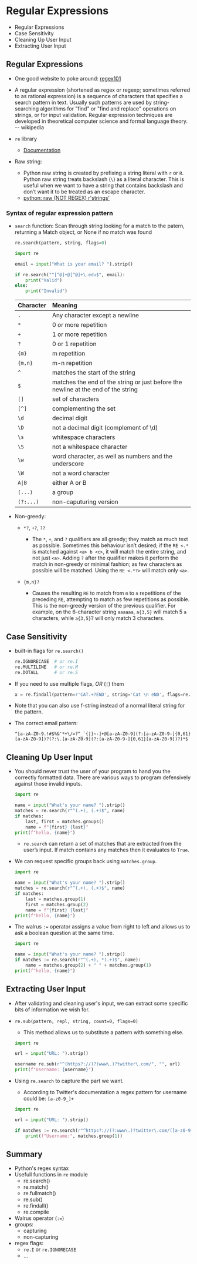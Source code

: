 # Regular Expressions

- Regular Expressions
- Case Sensitivity
- Cleaning Up User Input
- Extracting User Input


## Regular Expressions

- One good website to poke around: [regex101](https://regex.101.com)

- A regular expression (shortened as regex or regexp; sometimes
  referred to as rational expression) is a sequence of characters that
  specifies a search pattern in text. Usually such patterns are used
  by string-searching algorithms for "find" or "find and replace"
  operations on strings, or for input validation. Regular expression
  techniques are developed in theoretical computer science and formal
  language theory. -- wikipedia

- `re` library

  - [Documentation](https://docs.python.org/3/library/re.html)


- Raw string:
  - Python raw string is created by prefixing a string literal with
    `r` or `R`. Python raw string treats backslash (`\`) as a literal
    character. This is useful when we want to have a string that
    contains backslash and don’t want it to be treated as an escape
    character.
  - [python: raw (NOT REGEX) r'strings'](https://www.youtube.com/watch?v=RvoKwGekk1s)


### Syntax of regular expression pattern


- `search` function: Scan through string looking for a match to the
  patern, returning a Match object, or None if no match was found

  ```python
  re.search(pattern, string, flags=0)
  ```

  ```python
  import re

  email = input("What is your email? ").strip()

  if re.search("^[^@]+@[^@]+\.edu$", email):
      print("Valid")
  else:
      print("Invalid")
  ```


  | Character | Meaning                                                                           |
  |:----------|:----------------------------------------------------------------------------------|
  | `.`       | Any character except a newline                                                    |
  | `*`       | 0 or more repetition                                                              |
  | `+`       | 1 or more repetition                                                              |
  | `?`       | 0 or 1 repetition                                                                 |
  | `{m}`     | m repetition                                                                      |
  | `{m,n}`   | m-n repetition                                                                    |
  | `^`       | matches the start of the string                                                   |
  | `$`       | matches the end of the string or just before the newline at the end of the string |
  | `[]`      | set of characters                                                                 |
  | `[^]`     | complementing the set                                                             |
  | `\d`      | decimal digit                                                                     |
  | `\D`      | not a decimal digit (complement of \d)                                            |
  | `\s`      | whitespace characters                                                             |
  | `\S`      | not a whitespace character                                                        |
  | `\w`      | word character, as well as numbers and the underscore                             |
  | `\W`      | not a word character                                                              |
  | `A\|B`    | either A or B                                                                     |
  | `(...)`   | a group                                                                           |
  | `(?:...)` | non-caputuring version                                                            |


- Non-greedy:
  - `*?`, `+?`, `??`
    - The `*`, `+`, and `?` qualifiers are all greedy; they match as
      much text as possible. Sometimes this behaviour isn’t desired;
      if the `RE <.*` is matched against `<a> b <c>`, it will match
      the entire string, and not just `<a>`. Adding `?` after the
      qualifier makes it perform the match in non-greedy or minimal
      fashion; as few characters as possible will be matched. Using
      the `RE <.*?>` will match only `<a>`.

  - `{m,n}?`
    - Causes the resulting `RE` to match from `m` to `n` repetitions
      of the preceding `RE`, attempting to match as few repetitions as
      possible. This is the non-greedy version of the previous
      qualifier. For example, on the 6-character string `aaaaaa`,
      `a{3,5}` will match 5 `a` characters, while `a{3,5}`? will only
      match 3 characters.


## Case Sensitivity


- built-in flags for `re.search()`

  ```python
  re.IGNORECASE  # or re.I
  re.MULTILINE   # or re.M
  re.DOTALL      # or re.S
  ```

- If you need to use multiple flags, _OR_ (`|`) them

  ```python
  x = re.findall(pattern=r'CAT.+?END', string='Cat \n eND', flags=re.IGNORECASE | re.DOTALL)
  ```

- Note that you can also use f-string instead of a normal literal
  string for the pattern.


- The correct email pattern:

  ```
  ^[a-zA-Z0-9.!#$%&'*+\/=?^_`{|}~-]+@[a-zA-Z0-9](?:[a-zA-Z0-9-]{0,61}[a-zA-Z0-9])?(?:\.[a-zA-Z0-9](?:[a-zA-Z0-9-]{0,61}[a-zA-Z0-9])?)*$
  ```

## Cleaning Up User Input

- You should never trust the user of your program to hand you the correctly
  formatted data. There are various ways to program defensively against those
  invalid inputs.

  ```python
  import re

  name = input("What's your name? ").strip()
  matches = re.search(r"^(.+), (.+)$", name)
  if matches:
      last, first = matches.groups()
      name = f"{first} {last}"
  print(f"hello, {name}")
  ```

  - `re.search` can return a set of matches that are extracted from the user’s
  input. If match contains any matches then it evaluates to `True`.


- We can request specific groups back using `matches.group`.

  ```python
  import re

  name = input("What's your name? ").strip()
  matches = re.search(r"^(.+), (.+)$", name)
  if matches:
      last = matches.group(1)
      first = matches.group(2)
      name = f"{first} {last}"
  print(f"hello, {name}")
  ```

- The walrus `:=` operator assigns a value from right to left and allows us to
  ask a boolean question at the same time.

  ```python
  import re

  name = input("What's your name? ").strip()
  if matches := re.search(r"^(.+), *(.+)$", name):
      name = matches.group(2) + " " + matches.group(1)
  print(f"hello, {name}")
  ```


## Extracting User Input

- After validating and cleaning user's input, we can extract some specific bits
  of information we wish for.

- `re.sub(pattern, repl, string, count=0, flags=0)`
  - This method allows us to substitute a pattern with something else.

  ```python
  import re

  url = input("URL: ").strip()

  username re.sub(r"^(https?://)?(www\.)?twitter\.com/", "", url)
  print(f"Username: {username}")
  ```

- Using `re.search` to capture the part we want.
  - According to Twitter's documentation a regex pattern for username could be:
  `[a-z0-9_]+`

  ```python
  import re

  url = input("URL: ").strip()

  if matches := re.search(r"^https?://(?:www\.)?twitter\.com/([a-z0-9_]+)", url, re.IGNORECASE):
      print(f"Username:", matches.group(1))
  ```


## Summary

- Python's regex syntax
- Usefull functions in `re` module
  - re.search()
  - re.match()
  - re.fullmatch()
  - re.sub()
  - re.findall()
  - re.compile
- Walrus operator (`:=`)
- groups:
  - capturing
  - non-capturing
- regex flags:
  - `re.I` or `re.IGNORECASE`
  - ...

